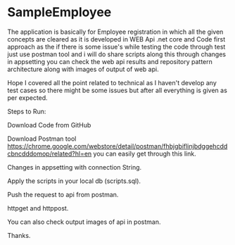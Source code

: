 # SampleEmployee
The application is basically for Employee registration in which all the given concepts are cleared as it is developed in WEB Api .net core and Code first approach as the if there is some issue's while testing the code through test just use postman tool and i will do share scripts along this through changes in appsetting you can check the web api results and repository pattern architecture along with images of output of web api.

Hope I covered all the point related to technical as I haven't develop any test cases so there might be some issues but after all everything is given as per expected.

Steps to Run:

Download Code from GitHub

Download Postman tool
https://chrome.google.com/webstore/detail/postman/fhbjgbiflinjbdggehcddcbncdddomop/related?hl=en
you can easily get through this link.

Changes in appsetting with connection String.

Apply the scripts in your local db (scripts.sql).

Push the request to api from postman.

httpget and httppost.

You can also check output images of api in postman.

Thanks.
